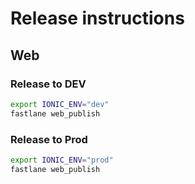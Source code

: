 # Release instructions

## Web

### Release to DEV

```bash
export IONIC_ENV="dev"
fastlane web_publish
```

### Release to Prod

```bash
export IONIC_ENV="prod"
fastlane web_publish
```